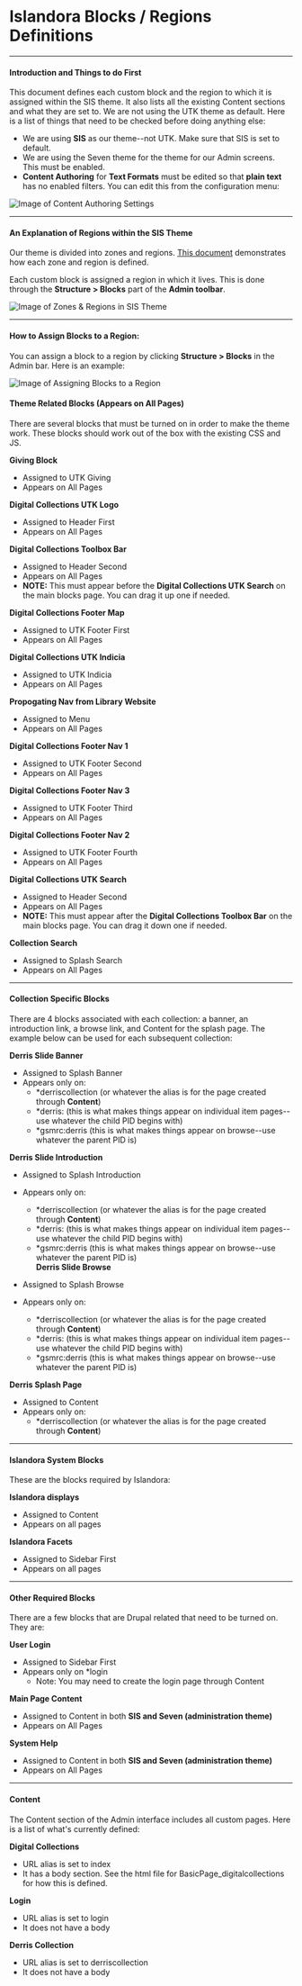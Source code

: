 # Islandora Blocks / Regions Definitions
---
#### Introduction and Things to do First
This document defines each custom block and the region to which it is assigned within the SIS theme.  It also lists all the existing Content sections and what they are set to. We are not using the UTK theme as default.  Here is a list of things that need to be checked before doing anything else:

* We are using **SIS** as our theme--not UTK.  Make sure that SIS is set to default.
* We are using the Seven theme for the theme for our Admin screens.  This must be enabled.
* **Content Authoring** for **Text Formats** must be edited so that **plain text** has no enabled filters.  You can edit this from the configuration menu:

![Image of Content Authoring Settings](http://dlwork.lib.utk.edu/mark/images/ContentAuthoring.png "Content Authoring Settings for Plain Text")



---

#### An Explanation of Regions within the SIS Theme

Our theme is divided into zones and regions.  [This document](https://docs.google.com/drawings/d/15E0t9Xd40OV-TteZ0Qs8OiSNY0xT3xc8gVp9yRnH5ss/edit?usp=sharing) demonstrates how each zone and region is defined.  

Each custom block is assigned a region in which it lives.  This is done through the **Structure > Blocks** part of the **Admin toolbar**.

![Image of Zones & Regions in SIS Theme](http://dlwork.lib.utk.edu/mark/images/IslandoraRegions.png "Theme Regions and Zones")

---

#### How to Assign Blocks to a Region:

You can assign a block to a region by clicking **Structure > Blocks** in the Admin bar. Here is an example:

![Image of Assigning Blocks to a Region](http://dlwork.lib.utk.edu/mark/images/BlockAssignmentExample.png "Assigning Blocks to a Region")

#### Theme Related Blocks (Appears on All Pages)

There are several blocks that must be turned on in order to make the theme work.  These blocks should work out of the box with the existing CSS and JS.

**Giving Block**

* Assigned to UTK Giving
* Appears on All Pages

**Digital Collections UTK Logo**

* Assigned to Header First
* Appears on All Pages

**Digital Collections Toolbox Bar**

* Assigned to Header Second
* Appears on All Pages
* **NOTE:** This must appear before the **Digital Collections UTK Search** on the main blocks page. You can drag it up one if needed.

**Digital Collections Footer Map**

* Assigned to UTK Footer First
* Appears on All Pages

**Digital Collections UTK Indicia**

* Assigned to UTK Indicia
* Appears on All Pages

**Propogating Nav from Library Website**

* Assigned to Menu
* Appears on All Pages

**Digital Collections Footer Nav 1**

* Assigned to UTK Footer Second
* Appears on All Pages

**Digital Collections Footer Nav 3**

* Assigned to UTK Footer Third
* Appears on All Pages

**Digital Collections Footer Nav 2**

* Assigned to UTK Footer Fourth
* Appears on All Pages

**Digital Collections UTK Search**

* Assigned to Header Second
* Appears on All Pages
* **NOTE:** This must appear after the **Digital Collections Toolbox Bar** on the main blocks page. You can drag it down one if needed.

**Collection Search**

* Assigned to Splash Search
* Appears on All Pages


---

#### Collection Specific Blocks

There are 4 blocks associated with each collection: a banner, an introduction link, a browse link, and Content for the splash page.  The example below can be used for each subsequent collection:

**Derris Slide Banner**

* Assigned to Splash Banner
* Appears only on:
	* \*derriscollection (or whatever the alias is for the page created through **Content**)
	* *derris: (this is what makes things appear on individual item pages--use whatever the child PID begins with)
	* *gsmrc:derris (this is what makes things appear on browse--use whatever the parent PID is)

**Derris Slide Introduction**

* Assigned to Splash Introduction
* Appears only on:
	* \*derriscollection (or whatever the alias is for the page created through **Content**)
	* *derris: (this is what makes things appear on individual item pages--use whatever the child PID begins with)
	* *gsmrc:derris (this is what makes things appear on browse--use whatever the parent PID is)	
**Derris Slide Browse**

* Assigned to Splash Browse
* Appears only on:
	* \*derriscollection (or whatever the alias is for the page created through **Content**)
	* *derris: (this is what makes things appear on individual item pages--use whatever the child PID begins with)
	* *gsmrc:derris (this is what makes things appear on browse--use whatever the parent PID is)

**Derris Splash Page**

* Assigned to Content
* Appears only on:
	* \*derriscollection (or whatever the alias is for the page created through **Content**)


---

#### Islandora System Blocks

These are the blocks required by Islandora:

**Islandora displays**

* Assigned to Content
* Appears on all pages

**Islandora Facets**

* Assigned to Sidebar First
* Appears on all pages


---

#### Other Required Blocks

There are a few blocks that are Drupal related that need to be turned on.  They are:

**User Login**

* Assigned to Sidebar First
* Appears only on *login
	* Note: You may need to create the login page through Content

**Main Page Content**

* Assigned to Content in both **SIS and Seven (administration theme)**
* Appears on All Pages

**System Help**

* Assigned to Content in both **SIS and Seven (administration theme)**
* Appears on All Pages

---

#### Content 

The Content section of the Admin interface includes all custom pages.  Here is a list of what's currently defined:

**Digital Collections**

* URL alias is set to index
* It has a body section.  See the html file for BasicPage_digitalcollections for how this is defined.

**Login**

* URL alias is set to login
* It does not have a body

**Derris Collection**

* URL alias is set to derriscollection
* It does not have a body